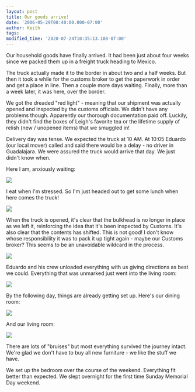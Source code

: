 ```yaml
---
layout: post
title: Our goods arrive!
date: '2006-05-29T08:40:00.000-07:00'
author: Keith
tags:
modified_time: '2020-07-24T10:35:13.188-07:00'
---
```

Our household goods have finally arrived. It had been just about four
weeks since we packed them up in a freight truck heading to Mexico.

The truck actually made it to the border in about two and a half weeks.
But then it took a while for the customs broker to get the paperwork in
order and get a place in line. Then a couple more days waiting. Finally,
more than a week later, it was here, over the border.

We got the dreaded "red light" - meaning that our shipment was actually
opened and inspected by the customs officials. We didn't have any
problems though. Apparently our thorough documentation paid off.
Luckily, they didn't find the boxes of Leigh's favorite tea or the
lifetime supply of relish (new / unopened items) that we smuggled in!

Delivery day was tense. We expected the truck at 10 AM. At 10:05 Eduardo
(our local mover) called and said there would be a delay - no driver in
Guadalajara. We were assured the truck would arrive that day. We just
didn't know when.

Here I am, anxiously waiting:

[![]({{site.baseurl}}/assets/images/IMG_2999.jpg)]({{site.baseurl}}/assets/images/IMG_2999.jpg)

I eat when I'm stressed. So I'm just headed out to get some lunch when
here comes the truck!

[![]({{site.baseurl}}/assets/images/IMG_3004.jpg)]({{site.baseurl}}/assets/images/IMG_3004.jpg)

When the truck is opened, it's clear that the bulkhead is no longer in
place as we left it, reinforcing the idea that it's been inspected by
Customs. It's also clear that the contents has shifted. This is not
good! I don't know whose responsibility it was to pack it up tight again - maybe
our Customs broker? This seems to be an unavoidable wildcard in the process.

[![]({{site.baseurl}}/assets/images/IMG_3008.jpg)]({{site.baseurl}}/assets/images/IMG_3008.jpg)

Eduardo and his crew unloaded everything with us giving directions as
best we could. Everything that was unmarked just went into the living
room:

[![]({{site.baseurl}}/assets/images/IMG_3009.jpg)]({{site.baseurl}}/assets/images/IMG_3009.jpg)

By the following day, things are already getting set up. Here's our
dining room:

[![]({{site.baseurl}}/assets/images/IMG_3011.jpg)]({{site.baseurl}}/assets/images/IMG_3011.jpg)

And our living room:

[![]({{site.baseurl}}/assets/images/IMG_3012.jpg)]({{site.baseurl}}/assets/images/IMG_3012.jpg)

There are lots of "bruises" but most everything survived the journey
intact. We're glad we don't have to buy all new furniture - we like the
stuff we have.

We set up the bedroom over the course of the weekend. Everything fit
better than expected. We slept overnight for the first time Sunday
Memorial Day weekend.
